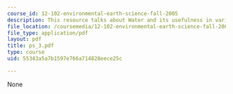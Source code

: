```yaml
---
course_id: 12-102-environmental-earth-science-fall-2005
description: This resource talks about Water and its usefulness in various ways.
file_location: /coursemedia/12-102-environmental-earth-science-fall-2005/55343a5a7b1597e766a714828eece25c_ps_3.pdf
file_type: application/pdf
layout: pdf
title: ps_3.pdf
type: course
uid: 55343a5a7b1597e766a714828eece25c

---
```

None